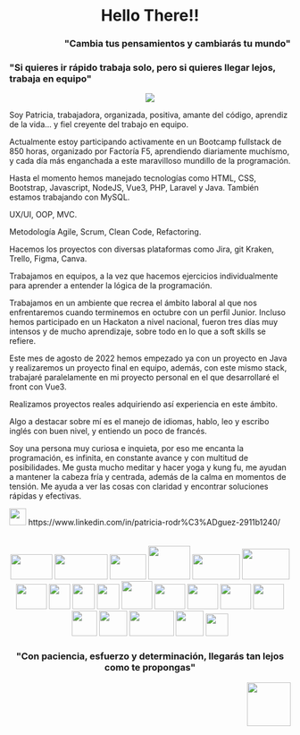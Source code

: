 <h1 align="center">Hello There!!</h1>

<!--
**prlongoria/prlongoria** is a ✨ _special_ ✨ repository because its `README.md` (this file) appears on your GitHub profile.

Here are some ideas to get you started:

- 🔭 I’m currently working on ...
- 🌱 I’m currently learning ...
- 👯 I’m looking to collaborate on ...
- 🤔 I’m looking for help with ...
- 💬 Ask me about ...
- 📫 How to reach me: ...
- 😄 Pronouns: ...
- ⚡ Fun fact: ...
-->


<div><h3 font-weight="bold" align="right">"Cambia tus pensamientos y cambiarás tu mundo"</h3></div>
<div align="left"><h3 font-weight="bold">"Si quieres ir rápido trabaja solo, pero si quieres llegar lejos, trabaja en equipo"</h3></div>
<div align="center"><img src="https://sdk.bitmoji.com/render/panel/3184fac1-45a0-4deb-ab70-35c81b789238-79aea040-bfc4-4fa8-9e93-1b8e146978a1-v1.png?transparent=1&palette=1"></div>

 Soy Patricia, trabajadora, organizada, positiva, amante del código, aprendiz de la vida... y fiel creyente del trabajo en equipo.
 
 Actualmente estoy participando activamente en un Bootcamp fullstack de 850 horas, organizado por Factoría F5, aprendiendo diariamente muchísmo, y cada día más enganchada a este maravilloso mundillo de la programación.
 
 Hasta el momento hemos manejado tecnologías como HTML, CSS, Bootstrap, Javascript, NodeJS, Vue3, PHP, Laravel y Java. También estamos trabajando con MySQL. 
 
 UX/UI, OOP, MVC.
 
 Metodología Agile, Scrum, Clean Code, Refactoring. 
 
 Hacemos los proyectos con diversas plataformas como Jira, git Kraken, Trello, Figma, Canva.
 
 Trabajamos en equipos, a la vez que hacemos ejercicios individualmente para aprender a entender la lógica de la programación.
 
 Trabajamos en un ambiente que recrea el ámbito laboral al que nos enfrentaremos cuando terminemos en octubre con un perfil Junior. Incluso hemos participado en un Hackaton a nivel nacional, fueron tres días muy intensos y de mucho aprendizaje, sobre todo en lo que a soft skills se refiere.
 
 Este mes de agosto de 2022 hemos empezado ya con un proyecto en Java y realizaremos un proyecto final en equipo, además, con este mismo stack, trabajaré paralelamente en mi proyecto personal en el que desarrollaré el front con Vue3.
 
 Realizamos proyectos reales adquiriendo así experiencia en este ámbito.
 
  Algo a destacar sobre mí es el manejo de idiomas, hablo, leo y escribo inglés con buen nivel, y entiendo un poco de francés.
 
 Soy una persona muy curiosa e inquieta, por eso me encanta la programación, es infinita, en constante avance y con multitud de posibilidades.
 Me gusta mucho meditar y hacer yoga y kung fu, me ayudan a mantener la cabeza fría y centrada, además de la calma en momentos de tensión. Me ayuda a ver las cosas con claridad y encontrar soluciones rápidas y efectivas.

 
<div>
 <img src="https://img2.freepng.es/20180324/vhe/kisspng-linkedin-computer-icons-logo-social-networking-ser-facebook-5ab6ebfe5f5397.2333748215219374063905.jpg" height="30" width="30" >
 https://www.linkedin.com/in/patricia-rodr%C3%ADguez-2911b1240/ 
</div>
<br>
<br>
<div align="center">
<img src="https://1.bp.blogspot.com/-Bwk9Mf7uDlk/UVaRMKrHSZI/AAAAAAAACUk/EqNH5_Lmveo/s400/HTML5.jpg" height="45" width="75"> 
<img src="https://th.bing.com/th/id/OIP.wpwyCVtpdqa1cjoY0APj4wAAAA?pid=ImgDet&w=287&h=143&rs=1" height="45" width="95">
<img src="https://th.bing.com/th/id/R.90e035baa6ad7216b6accd29ba5268cf?rik=DrqHcZwHB22nmg&riu=http%3a%2f%2fasieratienza.com%2fimages%2fjs.png&ehk=pUJFbIrez8mBppA0B%2bJb%2fYuJafauFk9%2fWc%2b824tuVLA%3d&risl=&pid=ImgRaw&r=0" height="45" width="65">
<img src="https://25st4y48fagw1panvd24jq2y-wpengine.netdna-ssl.com/wp-content/uploads/2019/04/php-square.png" height="60" width="75">
<img src="https://th.bing.com/th/id/OIP.qL4S_en8qikR8OyWFqIvhAHaEh?pid=ImgDet&rs=1" height="45" width="85">
 <img src="https://cdn.vox-cdn.com/thumbor/_AobZZDt_RVStktVR7mUZpBkovc=/0x0:640x427/1200x800/filters:focal(0x0:640x427)/cdn.vox-cdn.com/assets/1087137/java_logo_640.jpg" height="55" width="85">
 <img src="https://atomrace.com/blog/wp-content/uploads/2018/05/spring-boot-logo-300x158.png"  height="45" width="55">
 <img src= "https://www.revomed.co.th/wp-content/uploads/2021/01/Figma-e1611285920705.jpg"  height="45" width="38">
 <img src= "https://th.bing.com/th/id/OIP._Dif-ZNG4qVv38iap-TPgwHaHa?pid=ImgDet&rs=1"  height="45" width="40">
 <img src= "https://allmatics.net/wp-content/uploads/2017/07/JavaScript-Department-1.jpg"  height="45" width="40">
 <img src= "https://th.bing.com/th/id/R.8fbea12aad8a04ff7e63e37b29c9cce8?rik=4WcDnNQ%2bp%2bTKfA&riu=http%3a%2f%2ftecadmin.net%2fwp-content%2fuploads%2f2014%2f12%2flaravel-logo.png&ehk=AfdM1ClvDRvcKxXu6cKGOj3JkxiSkT7j0q6swa185y0%3d&risl=&pid=ImgRaw&r=0&sres=1&sresct=1"  height="50" width="55">
 <img src="https://th.bing.com/th/id/R.2b3975f88966e9a6656b6161a8838856?rik=zJoEjAb2we9vbQ&pid=ImgRaw&r=0"  height="45" width="55">
 <img src="https://suavesol.net/wp-content/uploads/2019/11/ui-ux-dsign-1184x740.png"  height="45" width="55">
 <img src="https://www.clipartkey.com/mpngs/m/229-2294024_clip-art-blue-agile-icon.png"  height="45" width="55">
 <img src="https://th.bing.com/th/id/R.467c82e267a52d0698dc64a808d28e9c?rik=S0VNwAoZ0y95qA&pid=ImgRaw&r=0"  height="45" width="55">
 <img src="https://th.bing.com/th/id/OIP.HdIm8ibJatTKLj5ozFHlhgHaHa?pid=ImgDet&rs=1"  height="45" width="45">
 <img src="https://th.bing.com/th/id/OIP.R94MOI9qTg0gg52-2NLFMQHaGA?pid=ImgDet&rs=1"  height="45" width="50">
 <img src="https://www.sistemaimpulsa.com/blog/wp-content/uploads/2020/02/incrementar-tus-ingresos-con-Canva.png"  height="45" width="80">
 <img src="https://daffyta.github.io/assets/img/icono/git.png"  height="45" width="50">
 <img src="https://th.bing.com/th/id/OIP.4ew80M_QaQTO1CXhSGtBCAHaHa?pid=ImgDet&w=520&h=520&rs=1"  height="40" width="40">
 
</div>

<div align="right"><h3 align="center" font-weight="bold">"Con paciencia, esfuerzo y determinación, llegarás tan lejos como te propongas"</h3><img src="https://user-images.githubusercontent.com/104829537/181853185-32071a8e-8549-4316-bea7-1a0748cbe97b.png" height="78" width="78"></div>

 
